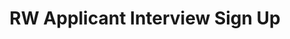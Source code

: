 ---
title: RW Applicant Interview Sign Up
redirect_to: https://docs.google.com/spreadsheets/d/1n39ioQiK_ReIpTmDirKwFJ1jXTjbuj7mS2UQsQPQVsU/edit?usp=sharing
redirect_from: 
  - /RW2023InterviewSignup
  - /rw2023interviewsignup
---